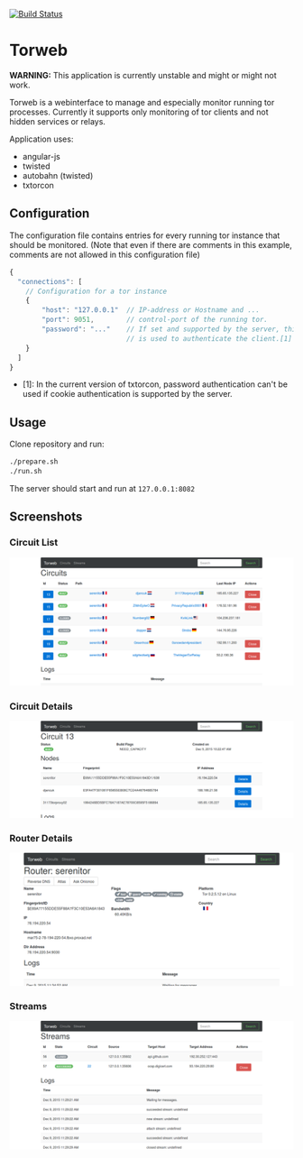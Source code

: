 [![Build Status](https://travis-ci.org/coffeemakr/torweb.svg)](https://travis-ci.org/coffeemakr/torweb)

# Torweb

**WARNING:** This application is currently unstable and might or might not work.


Torweb is a webinterface to manage and especially monitor running tor processes.
Currently it supports only monitoring of tor clients and not hidden services or relays.


Application uses:
 * angular-js
 * twisted
 * autobahn (twisted)
 * txtorcon

## Configuration
The configuration file contains entries for every running tor instance that should be monitored.
(Note that even if there are comments in this example, comments are not allowed in this configuration file)
```js
{
  "connections": [
    // Configuration for a tor instance
    {
        "host": "127.0.0.1"  // IP-address or Hostname and ...
        "port": 9051,        // control-port of the running tor.
        "password": "..."    // If set and supported by the server, this password
                             // is used to authenticate the client.[1]
    }
  ]
}
```
* [1]: In the current version of txtorcon, password authentication can't be used if cookie authentication is supported by the server. 


## Usage
Clone repository and run:
```sh
./prepare.sh
./run.sh
```
The server should start and run at `127.0.0.1:8082`

## Screenshots
### Circuit List 
![Screenshot Circuit List](screenshot_circuits.png)

### Circuit Details 
![Screenshot Circuit Details](screenshot_circuit.png)

### Router Details
![Screenshot Circuit List](screenshot_router.png)

### Streams
![Screenshot Circuit List](screenshot_streams.png)
